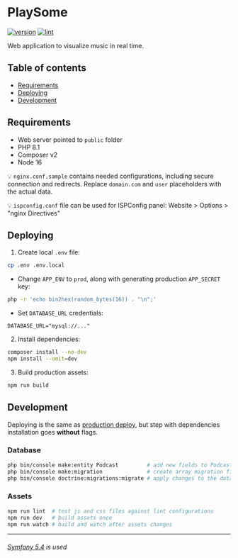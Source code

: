 # PlaySome

[![version](https://img.shields.io/static/v1?label=version&message=v0.9.4&color=orange)](https://playsome.fun)
[![lint](https://github.com/vchychuzhko/playsome/actions/workflows/lint.yml/badge.svg?branch=master)](https://github.com/vchychuzhko/playsome/actions/workflows/lint.yml)

Web application to visualize music in real time.

## Table of contents

- [Requirements](#requirements)
- [Deploying](#deploying)
- [Development](#development)

## Requirements

* Web server pointed to `public` folder
* PHP 8.1
* Composer v2
* Node 16

💡 `nginx.conf.sample` contains needed configurations, including secure connection and redirects. Replace `domain.com` and `user` placeholders with the actual data.

💡 `ispconfig.conf` file can be used for ISPConfig panel: Website > Options > "nginx Directives"

## Deploying

1) Create local `.env` file:

```bash
cp .env .env.local
```

  * Change `APP_ENV` to `prod`, along with generating production `APP_SECRET` key:

```bash
php -r 'echo bin2hex(random_bytes(16)) . "\n";'
```

  * Set `DATABASE_URL` credentials:

```dotenv
DATABASE_URL="mysql://..."
```

2) Install dependencies:

```bash
composer install --no-dev
npm install --omit=dev
```

3) Build production assets:

```bash
npm run build
```

## Development

Deploying is the same as [production deploy](#deploying), but step with dependencies installation goes **without** flags.

### Database

```bash
php bin/console make:entity Podcast         # add new fields to Podcast entity
php bin/console make:migration              # create array migration file with new changes
php bin/console doctrine:migrations:migrate # apply changes to the database
```

### Assets

```bash
npm run lint  # test js and css files against lint configurations
npm run dev   # build assets once
npm run watch # build and watch after assets changes
```

---

###### [Symfony 5.4](https://symfony.com/doc/5.4/index.html) is used

